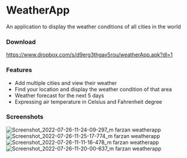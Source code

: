 # WeatherApp
An application to display the weather conditions of all cities in the world


### Download 

https://www.dropbox.com/s/d9erg3thgav5rou/weatherApp.apk?dl=1


### Features

- Add multiple cities and view their weather
- Find your location and display the weather condition of that area
- Weather forecast for the next 5 days
- Expressing air temperature in Celsius and Fahrenheit degree



### Screenshots

![Screenshot_2022-07-26-11-24-09-297_m farzan weatherapp](https://user-images.githubusercontent.com/60168299/181104166-b6a78b1a-30b2-4c0f-be3a-9a3dd68f5fa3.jpg)
![Screenshot_2022-07-26-11-25-17-774_m farzan weatherapp](https://user-images.githubusercontent.com/60168299/181104163-76748e28-0b16-4f01-b3b7-4d3890b511cc.jpg)
![Screenshot_2022-07-26-11-11-16-478_m farzan weatherapp](https://user-images.githubusercontent.com/60168299/181104158-d930350f-4460-4554-bc78-e4f7bc926d92.jpg)
![Screenshot_2022-07-26-11-20-00-637_m farzan weatherapp](https://user-images.githubusercontent.com/60168299/181104170-86d0102a-659c-403d-99a4-29a9a752f7a3.jpg)
